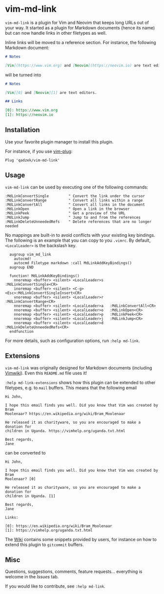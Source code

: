 # vim-md-link

`vim-md-link` is a plugin for Vim and Neovim that keeps long URLs out of your
way. It started as a plugin for Markdown documents (hence its name) but can now
handle links in other filetypes as well.

Inline links will be moved to a reference section. For instance, the following
Markdown document:

```md
# Notes

[Vim](https://www.vim.org) and [Neovim](https://neovim.io) are text editors.
```

will be turned into

```md
# Notes

[Vim][0] and [Neovim][1] are text editors.

## Links

[0]: https://www.vim.org
[1]: https://neovim.io
```

## Installation

Use your favorite plugin manager to install this plugin.

For instance, if you use [vim-plug][2]:

```vim
Plug 'qadzek/vim-md-link'
```

## Usage

`vim-md-link` can be used by executing one of the following commands:

```vim
:MdLinkConvertSingle         " Convert the link under the cursor
:MdLinkConvertRange          " Convert all links within a range
:MdLinkConvertAll            " Convert all links in the document
:MdLinkOpen                  " Open a link in the browser
:MdLinkPeek                  " Get a preview of the URL
:MdLinkJump                  " Jump to and from the references
:MdLinkDeleteUnneededRefs    " Delete references that are no longer needed
```

No mappings are built-in to avoid conflicts with your existing key bindings.
The following is an example that you can copy to you `.vimrc`. By default,
`<LocalLeader>` is the backslash key.

```vim
  augroup vim_md_link
    autocmd!
    autocmd Filetype markdown :call MdLinkAddKeyBindings()
  augroup END

  function! MdLinkAddKeyBindings()
    nnoremap <buffer> <silent> <LocalLeader>s   :MdLinkConvertSingle<CR>
    inoremap <buffer> <silent> <C-g>       <Esc>:MdLinkConvertSingleInsert<CR>
    vnoremap <buffer> <silent> <LocalLeader>r   :MdLinkConvertRange<CR>
    nnoremap <buffer> <silent> <LocalLeader>a   :MdLinkConvertAll<CR>
    nnoremap <buffer> <silent> <LocalLeader>o   :MdLinkOpen<CR>
    nnoremap <buffer> <silent> <LocalLeader>p   :MdLinkPeek<CR>
    nnoremap <buffer> <silent> <LocalLeader>j   :MdLinkJump<CR>
    nnoremap <buffer> <silent> <LocalLeader>d   :MdLinkDeleteUnneededRefs<CR>
  endfunction
```

For more details, such as configuration options, run `:help md-link`.

## Extensions

`vim-md-link` was originally designed for Markdown documents (including
[Vimwiki][0]). Even this `README.md` file uses it!

`:help md-link-extensions` shows how this plugin can be extended to other
filetypes, e.g. to `mail` buffers. This means that the following email

```text
Hi John,

I hope this email finds you well. Did you know that Vim was created by Bram
Moolenaar? https://en.wikipedia.org/wiki/Bram_Moolenaar

He released it as charityware, so you are encouraged to make a donation for
children in Uganda. https://vimhelp.org/uganda.txt.html

Best regards,
Jane
```

can be converted to

```text
Hi John,

I hope this email finds you well. Did you know that Vim was created by Bram
Moolenaar? [0]

He released it as charityware, so you are encouraged to make a donation for
children in Uganda. [1]

Best regards,
Jane

Links:

[0]: https://en.wikipedia.org/wiki/Bram_Moolenaar
[1]: https://vimhelp.org/uganda.txt.html
```

The [Wiki][1] contains some snippets provided by users, for instance on how to
extend this plugin to `gitcommit` buffers.

## Misc

Questions, suggestions, comments, feature requests... everything is welcome in
the _Issues_ tab.

If you would like to contribute, see `:help md-link`.

[0]: https://github.com/vimwiki/vimwiki
[1]: https://github.com/qadzek/vim-md-link/wiki
[2]: https://github.com/junegunn/vim-plug
